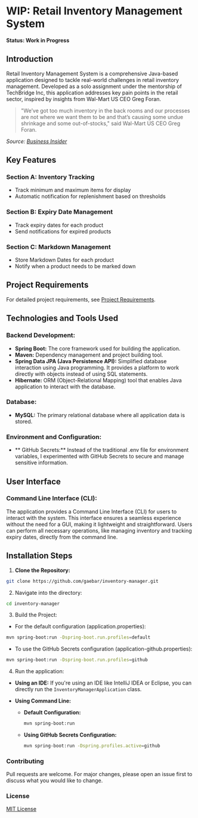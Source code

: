 # WIP: Retail Inventory Management System

**Status: Work in Progress**

## Introduction
Retail Inventory Management System is a comprehensive Java-based application designed to tackle real-world challenges in retail inventory management. Developed as a solo assignment under the mentorship of TechBridge Inc, this application addresses key pain points in the retail sector, inspired by insights from Wal-Mart US CEO Greg Foran.

> "We’ve got too much inventory in the back rooms and our processes are not where we want them to be and that’s causing some undue shrinkage and some out-of-stocks," said Wal-Mart US CEO Greg Foran.

_Source: [Business Insider](https://www.businessinsider.com/wal-marts-ceo-reveals-8-main-problems-2015-4)_

## Key Features
### Section A: Inventory Tracking
- Track minimum and maximum items for display
- Automatic notification for replenishment based on thresholds

### Section B: Expiry Date Management
- Track expiry dates for each product
- Send notifications for expired products

### Section C: Markdown Management
- Store Markdown Dates for each product
- Notify when a product needs to be marked down

## Project Requirements
For detailed project requirements, see [Project Requirements](ProjectRequirements.md).

##  Technologies and Tools Used
### Backend Development:
- **Spring Boot:** The core framework used for building the application.
- **Maven:** Dependency management and project building tool.
- **Spring Data JPA (Java Persistence API):** Simplified database interaction using Java programming. It provides a platform to work directly with objects instead of using SQL statements.
- **Hibernate:** ORM (Object-Relational Mapping) tool that enables Java application to interact with the database.

### Database:
- **MySQL:** The primary relational database where all application data is stored.
  
### Environment and Configuration:
- ** GitHub Secrets:** Instead of the traditional .env file for environment variables, I experimented with GitHub Secrets to secure and manage sensitive information.

## User Interface
### Command Line Interface (CLI):
The application provides a Command Line Interface (CLI) for users to interact with the system. This interface ensures a seamless experience without the need for a GUI, making it lightweight and straightforward. Users can perform all necessary operations, like managing inventory and tracking expiry dates, directly from the command line.

## Installation Steps

1. **Clone the Repository:**
```bash
git clone https://github.com/gaebar/inventory-manager.git
```

2. Navigate into the directory:
```bash
cd inventory-manager
```

3. Build the Project:
- For the default configuration (application.properties):
```bash
mvn spring-boot:run -Dspring-boot.run.profiles=default
```

- To use the GitHub Secrets configuration (application-github.properties):
```bash
mvn spring-boot:run -Dspring-boot.run.profiles=github
```

4. Run the application:
- **Using an IDE:**
  If you're using an IDE like IntelliJ IDEA or Eclipse, you can directly run the `InventoryManagerApplication` class.
  
- **Using Command Line:** 
  - **Default Configuration:**
    ```bash
    mvn spring-boot:run
    ```
     
  - **Using GitHub Secrets Configuration:**
    ```bash
    mvn spring-boot:run -Dspring.profiles.active=github
    ```

### Contributing
Pull requests are welcome. For major changes, please open an issue first to discuss what you would like to change.

### License
[MIT License](LICENSE)

